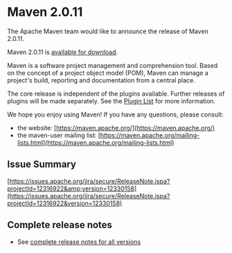 <!--
Licensed to the Apache Software Foundation (ASF) under one
or more contributor license agreements.  See the NOTICE file
distributed with this work for additional information
regarding copyright ownership.  The ASF licenses this file
to you under the Apache License, Version 2.0 (the
"License"); you may not use this file except in compliance
with the License.  You may obtain a copy of the License at

http://www.apache.org/licenses/LICENSE-2.0

Unless required by applicable law or agreed to in writing,
software distributed under the License is distributed on an
"AS IS" BASIS, WITHOUT WARRANTIES OR CONDITIONS OF ANY
KIND, either express or implied.  See the License for the
specific language governing permissions and limitations
under the License.
-->

# Maven 2.0.11

The Apache Maven team would like to announce the release of Maven 2.0.11.

Maven 2.0.11 is [available for download](/download.html).

Maven is a software project management and comprehension tool. Based on the concept of a project object model (POM), Maven can manage a project's build, reporting and documentation from a central place.

The core release is independent of the plugins available. Further releases of plugins will be made separately. See the [Plugin List](/plugins/index.html) for more information.

We hope you enjoy using Maven! If you have any questions, please consult:

- the website: [https://maven.apache.org/](https://maven.apache.org/)
- the maven-user mailing list: [https://maven.apache.org/mailing-lists.html](https://maven.apache.org/mailing-lists.html)

## Issue Summary

[https://issues.apache.org/jira/secure/ReleaseNote.jspa?projectId=12316922&amp;version=12330158](https://issues.apache.org/jira/secure/ReleaseNote.jspa?projectId=12316922&version=12330158)

## Complete release notes

- See [complete release notes for all versions](../../docs/history.html)

